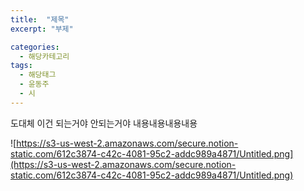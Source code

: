 ```yaml
---
title:  "제목"
excerpt: "부제"

categories:
  - 해당카테고리
tags:
  - 해당태그
  - 윤동주
  - 시
---
```

도대체 이건 되는거야 안되는거야
내용내용내용내용

![https://s3-us-west-2.amazonaws.com/secure.notion-static.com/612c3874-c42c-4081-95c2-addc989a4871/Untitled.png](https://s3-us-west-2.amazonaws.com/secure.notion-static.com/612c3874-c42c-4081-95c2-addc989a4871/Untitled.png)
